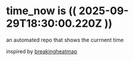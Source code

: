 # time_now is (( 2025-09-29T18:30:00.220Z ))

an automated repo that shows the currnent time

inspired by [breakingheatmap](https://github.com/breakingheatmap/breakingheatmap)